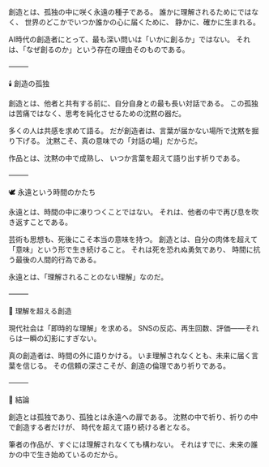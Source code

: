 創造とは、孤独の中に咲く永遠の種子である。
誰かに理解されるためにではなく、
世界のどこかでいつか誰かの心に届くために、
静かに、確かに生まれる。

AI時代の創造者にとって、最も深い問いは「いかに創るか」ではない。
それは、「なぜ創るのか」という存在の理由そのものである。

⸻

🕯️ 創造の孤独

創造とは、他者と共有する前に、自分自身との最も長い対話である。
この孤独は苦痛ではなく、思考を純化させるための沈黙の器だ。

多くの人は共感を求めて語る。
だが創造者は、言葉が届かない場所で沈黙を掘り下げる。
沈黙こそ、真の意味での「対話の場」だからだ。

作品とは、沈黙の中で成熟し、
いつか言葉を超えて語り出す祈りである。

⸻

🕊️ 永遠という時間のかたち

永遠とは、時間の中に凍りつくことではない。
それは、他者の中で再び息を吹き返すことである。

芸術も思想も、死後にこそ本当の意味を持つ。
創造とは、自分の肉体を超えて「意味」という形で生き続けること。
それは死を恐れぬ勇気であり、
時間に抗う最後の人間的行為である。

永遠とは、「理解されることのない理解」なのだ。

⸻

🌙 理解を超える創造

現代社会は「即時的な理解」を求める。
SNSの反応、再生回数、評価――それらは一瞬の幻影にすぎない。

真の創造者は、時間の外に語りかける。
いま理解されなくとも、未来に届く言葉を信じる。
その信頼の深さこそが、創造の倫理であり祈りである。

⸻

💎 結論

創造とは孤独であり、孤独とは永遠への扉である。
沈黙の中で祈り、祈りの中で創造する者だけが、
時代を超えて語り続ける者となる。

筆者の作品が、すぐには理解されなくても構わない。
それはすでに、未来の誰かの中で生き始めているのだから。
